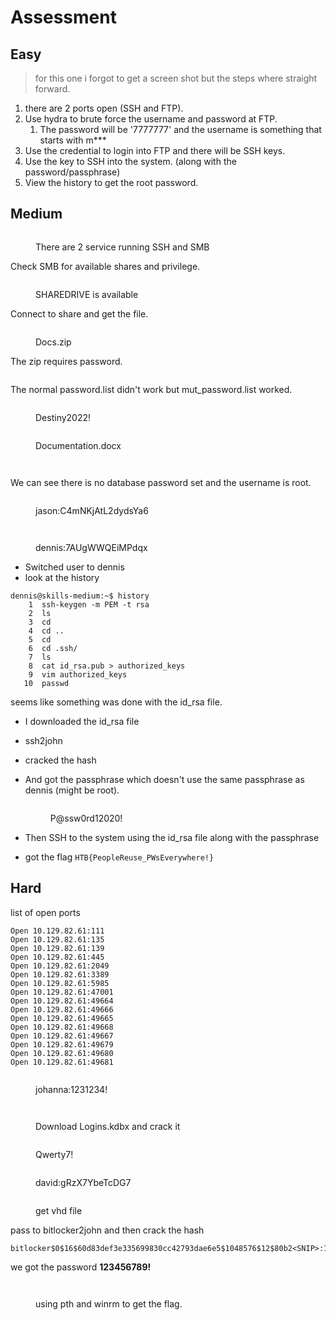 # Assessment

## Easy

> for this one i forgot to get a screen shot but the steps where straight forward.

1. there are 2 ports open (SSH and FTP).
2. Use hydra to brute force the username and password at FTP.
   1. The password will be '7777777' and the username is something that starts with m\*\*\*
3. Use the credential to login into FTP and there will be SSH keys.
4. Use the key to SSH into the system. (along with the password/passphrase)
5. View the history to get the root password.

## Medium

<figure><img src="../../.gitbook/assets/image (10) (2).png" alt=""><figcaption><p>There are 2 service running SSH and SMB</p></figcaption></figure>

Check SMB for available shares and privilege.

<figure><img src="../../.gitbook/assets/image (26).png" alt=""><figcaption><p>SHAREDRIVE is available</p></figcaption></figure>

Connect to share and get the file.

<figure><img src="../../.gitbook/assets/image (45).png" alt=""><figcaption><p>Docs.zip</p></figcaption></figure>

The zip requires password.

<figure><img src="../../.gitbook/assets/image (34) (1).png" alt=""><figcaption></figcaption></figure>

The normal password.list didn't work but mut\_password.list worked.

<figure><img src="../../.gitbook/assets/image (35) (1).png" alt=""><figcaption><p>Destiny2022!</p></figcaption></figure>

<figure><img src="../../.gitbook/assets/image (37) (1).png" alt=""><figcaption><p>Documentation.docx</p></figcaption></figure>

<figure><img src="../../.gitbook/assets/image (63).png" alt=""><figcaption></figcaption></figure>

<figure><img src="../../.gitbook/assets/image (51) (1).png" alt=""><figcaption></figcaption></figure>

We can see there is no database password set and the username is root.

<figure><img src="../../.gitbook/assets/image (74) (1).png" alt=""><figcaption><p>jason:C4mNKjAtL2dydsYa6</p></figcaption></figure>

<figure><img src="../../.gitbook/assets/image (43).png" alt=""><figcaption></figcaption></figure>

<figure><img src="../../.gitbook/assets/image (55).png" alt=""><figcaption><p>dennis:7AUgWWQEiMPdqx</p></figcaption></figure>

* Switched user to dennis
* look at the history

```shell-session
dennis@skills-medium:~$ history
    1  ssh-keygen -m PEM -t rsa
    2  ls
    3  cd
    4  cd ..
    5  cd
    6  cd .ssh/
    7  ls
    8  cat id_rsa.pub > authorized_keys
    9  vim authorized_keys 
   10  passwd
```

seems like something was done with the id\_rsa file.

* I downloaded the id\_rsa file
* ssh2john
* cracked the hash
*   And got the passphrase which doesn't use the same passphrase as dennis (might be root).

    <figure><img src="../../.gitbook/assets/image (18).png" alt=""><figcaption><p>P@ssw0rd12020!</p></figcaption></figure>


* Then SSH to the system using the id\_rsa file along with the passphrase
* got the flag `HTB{PeopleReuse_PWsEverywhere!}`

## Hard

list of open ports

```
Open 10.129.82.61:111
Open 10.129.82.61:135
Open 10.129.82.61:139
Open 10.129.82.61:445
Open 10.129.82.61:2049
Open 10.129.82.61:3389
Open 10.129.82.61:5985
Open 10.129.82.61:47001
Open 10.129.82.61:49664
Open 10.129.82.61:49666
Open 10.129.82.61:49665
Open 10.129.82.61:49668
Open 10.129.82.61:49667
Open 10.129.82.61:49679
Open 10.129.82.61:49680
Open 10.129.82.61:49681
```

<figure><img src="../../.gitbook/assets/image (52) (1).png" alt=""><figcaption><p>johanna:1231234!</p></figcaption></figure>

<figure><img src="../../.gitbook/assets/image (76) (1).png" alt=""><figcaption></figcaption></figure>

<figure><img src="../../.gitbook/assets/image (28) (1).png" alt=""><figcaption><p>Download Logins.kdbx and crack it</p></figcaption></figure>

<figure><img src="../../.gitbook/assets/image (16) (1).png" alt=""><figcaption><p>Qwerty7!</p></figcaption></figure>

<figure><img src="../../.gitbook/assets/image (9) (1) (1).png" alt=""><figcaption><p>david:gRzX7YbeTcDG7</p></figcaption></figure>

<figure><img src="../../.gitbook/assets/image (11) (1).png" alt=""><figcaption><p>get vhd file</p></figcaption></figure>

pass to bitlocker2john and then crack the hash

```
bitlocker$0$16$60d83def3e335699830cc42793dae6e5$1048576$12$80b2<SNIP>:123456789!
```

we got the password **123456789!**



<figure><img src="../../.gitbook/assets/image (38) (1) (1).png" alt=""><figcaption></figcaption></figure>

<figure><img src="../../.gitbook/assets/image (60) (1).png" alt=""><figcaption><p>using pth and winrm to get the flag.</p></figcaption></figure>
